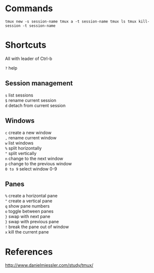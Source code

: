 Commands
========

`
tmux new -s session-name
tmux a -t session-name
tmux ls
tmux kill-session -t session-name
`

Shortcuts
=========

All with leader of Ctrl-b

`?` help  

Session management
------------------

`s` list sessions  
`$` rename current session  
`d` detach from current session  

Windows
-------

`c` create a new window  
`,` rename current window  
`w` list windows  
`%` split horizontally  
`"` split vertically  
`n` change to the next window  
`p` change to the previous window  
`0 to 9` select window 0-9  

Panes
-----

`%` create a horizontal pane  
`"` create a vertical pane  
`q` show pane numbers  
`o` toggle between panes  
`}` swap with next pane  
`}` swap with previous pane  
`!` break the pane out of window  
`x` kill the current pane

References
==========

http://www.danielmiessler.com/study/tmux/
